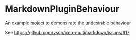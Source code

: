 # MarkdownPluginBehaviour
An example project to demonstrate the  undesirable behaviour

See https://github.com/vsch/idea-multimarkdown/issues/917

